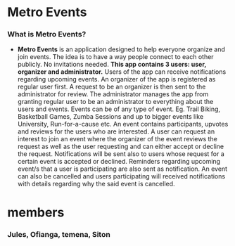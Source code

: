 # Metro Events
### What is Metro Events?
- **Metro Events** is an application designed to help everyone organize and join events. The idea is to have a way people connect to each other publicly. No invitations needed. **This app contains 3 users: user, organizer and administrator.** Users of the app can receive notifications regarding upcoming events. An organizer of the app is registered as regular user first. A request to be an organizer is then sent to the administrator for review. The administrator manages the app from granting regular user to be an administrator to everything about the users and events. Events can be of any type of event. Eg. Trail Biking, Basketball Games, Zumba Sessions and up to bigger events like University, Run-for-a-cause etc. An event contains participants, upvotes and reviews for the users who are interested. A user can request an interest to join an event where the organizer of the event reviews the request as well as the user requesting and can either accept or decline the request. Notifications will be sent also to users whose request for a certain event is accepted or declined. Reminders regarding upcoming event/s that a user is participating are also sent as notification. An event can also be cancelled and users participating will received notifications with details regarding why the said event is cancelled.

# members
### Jules, Ofianga, temena, Siton
